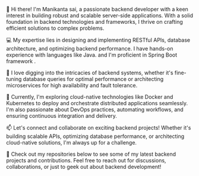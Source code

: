 👋 Hi there! I'm Manikanta sai, a passionate backend developer with a keen interest in building robust and scalable server-side applications. With a solid foundation in backend technologies and frameworks, I thrive on crafting efficient solutions to complex problems.

💻 My expertise lies in designing and implementing RESTful APIs, database architecture, and optimizing backend performance. I have hands-on experience with languages like Java. and I'm proficient in Spring Boot framework .

🔧 I love digging into the intricacies of backend systems, whether it's fine-tuning database queries for optimal performance or architecting microservices for high availability and fault tolerance.

🌱 Currently, I'm exploring cloud-native technologies like Docker and Kubernetes to deploy and orchestrate distributed applications seamlessly. I'm also passionate about DevOps practices, automating workflows, and ensuring continuous integration and delivery.

📫 Let's connect and collaborate on exciting backend projects! Whether it's building scalable APIs, optimizing database performance, or architecting cloud-native solutions, I'm always up for a challenge.

🚀 Check out my repositories below to see some of my latest backend projects and contributions. Feel free to reach out for discussions, collaborations, or just to geek out about backend development!



